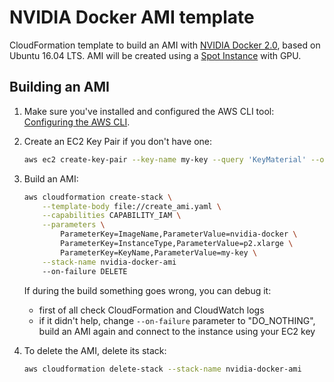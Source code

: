 # NVIDIA Docker AMI template

CloudFormation template to build an AMI with [NVIDIA Docker 2.0](https://github.com/NVIDIA/nvidia-docker), 
based on Ubuntu 16.04 LTS. AMI will be created using a [Spot Instance](https://aws.amazon.com/ec2/spot/) with GPU.

## Building an AMI

1. Make sure you've installed and configured the AWS CLI tool: [Configuring the AWS CLI](https://docs.aws.amazon.com/cli/latest/userguide/cli-chap-getting-started.html).

2. Create an EC2 Key Pair if you don't have one:
    ```bash
    aws ec2 create-key-pair --key-name my-key --query 'KeyMaterial' --output text > my-key.pem
    ```

3. Build an AMI:
    ```bash
    aws cloudformation create-stack \
        --template-body file://create_ami.yaml \
        --capabilities CAPABILITY_IAM \
        --parameters \
            ParameterKey=ImageName,ParameterValue=nvidia-docker \
            ParameterKey=InstanceType,ParameterValue=p2.xlarge \
            ParameterKey=KeyName,ParameterValue=my-key \
        --stack-name nvidia-docker-ami
        --on-failure DELETE
    ```

    If during the build something goes wrong, you can debug it:
    - first of all check CloudFormation and CloudWatch logs
    - if it didn't help, change `--on-failure` parameter to "DO_NOTHING", build an AMI again and 
    connect to the instance using your EC2 key

4. To delete the AMI, delete its stack:
    ```bash
    aws cloudformation delete-stack --stack-name nvidia-docker-ami
    ```
